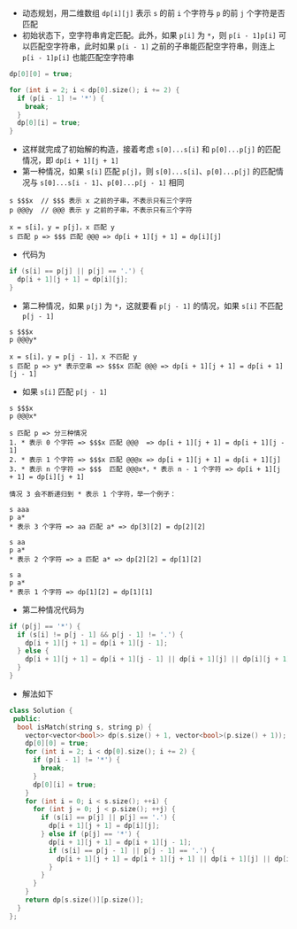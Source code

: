 * 动态规划，用二维数组 `dp[i][j]` 表示 `s` 的前 `i` 个字符与 `p` 的前 `j` 个字符是否匹配
* 初始状态下，空字符串肯定匹配。此外，如果 `p[i]` 为 `*`，则 `p[i - 1]p[i]` 可以匹配空字符串，此时如果 `p[i - 1]` 之前的子串能匹配空字符串，则连上 `p[i - 1]p[i]` 也能匹配空字符串

```cpp
dp[0][0] = true;

for (int i = 2; i < dp[0].size(); i += 2) {
  if (p[i - 1] != '*') {
    break;
  }
  dp[0][i] = true;
}
```

* 这样就完成了初始解的构造，接着考虑 `s[0]...s[i]` 和 `p[0]...p[j]` 的匹配情况，即 `dp[i + 1][j + 1]`
* 第一种情况，如果 `s[i]` 匹配 `p[j]`，则 `s[0]...s[i]`、`p[0]...p[j]` 的匹配情况与 `s[0]...s[i - 1]`、`p[0]...p[j - 1]` 相同

```
s $$$x  // $$$ 表示 x 之前的子串，不表示只有三个字符
p @@@y  // @@@ 表示 y 之前的子串，不表示只有三个字符

x = s[i]，y = p[j]，x 匹配 y
s 匹配 p => $$$ 匹配 @@@ => dp[i + 1][j + 1] = dp[i][j]
```

* 代码为

```cpp
if (s[i] == p[j] || p[j] == '.') {
  dp[i + 1][j + 1] = dp[i][j];
}
```

* 第二种情况，如果 `p[j]` 为 `*`，这就要看 `p[j - 1]` 的情况，如果 `s[i]` 不匹配 `p[j - 1]`

```
s $$$x
p @@@y*

x = s[i]，y = p[j - 1]，x 不匹配 y
s 匹配 p => y* 表示空串 => $$$x 匹配 @@@ => dp[i + 1][j + 1] = dp[i + 1][j - 1]
```

* 如果 `s[i]` 匹配 `p[j - 1]`

```
s $$$x
p @@@x*

s 匹配 p => 分三种情况
1. * 表示 0 个字符 => $$$x 匹配 @@@  => dp[i + 1][j + 1] = dp[i + 1][j - 1]
2. * 表示 1 个字符 => $$$x 匹配 @@@x => dp[i + 1][j + 1] = dp[i + 1][j]
3. * 表示 n 个字符 => $$$  匹配 @@@x*，* 表示 n - 1 个字符 => dp[i + 1][j + 1] = dp[i][j + 1]

情况 3 会不断递归到 * 表示 1 个字符，举一个例子：

s aaa
p a*
* 表示 3 个字符 => aa 匹配 a* => dp[3][2] = dp[2][2]

s aa
p a*
* 表示 2 个字符 => a 匹配 a* => dp[2][2] = dp[1][2]

s a
p a*
* 表示 1 个字符 => dp[1][2] = dp[1][1]
```

* 第二种情况代码为

```cpp
if (p[j] == '*') {
  if (s[i] != p[j - 1] && p[j - 1] != '.') {
    dp[i + 1][j + 1] = dp[i + 1][j - 1];
  } else {
    dp[i + 1][j + 1] = dp[i + 1][j - 1] || dp[i + 1][j] || dp[i][j + 1];
  }
}
```

* 解法如下

```cpp
class Solution {
 public:
  bool isMatch(string s, string p) {
    vector<vector<bool>> dp(s.size() + 1, vector<bool>(p.size() + 1));
    dp[0][0] = true;
    for (int i = 2; i < dp[0].size(); i += 2) {
      if (p[i - 1] != '*') {
        break;
      }
      dp[0][i] = true;
    }
    for (int i = 0; i < s.size(); ++i) {
      for (int j = 0; j < p.size(); ++j) {
        if (s[i] == p[j] || p[j] == '.') {
          dp[i + 1][j + 1] = dp[i][j];
        } else if (p[j] == '*') {
          dp[i + 1][j + 1] = dp[i + 1][j - 1];
          if (s[i] == p[j - 1] || p[j - 1] == '.') {
            dp[i + 1][j + 1] = dp[i + 1][j + 1] || dp[i + 1][j] || dp[i][j + 1];
          }
        }
      }
    }
    return dp[s.size()][p.size()];
  }
};
```
